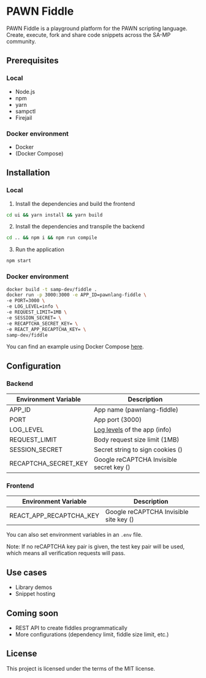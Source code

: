 # PAWN Fiddle
PAWN Fiddle is a playground platform for the PAWN scripting language. Create, execute, fork and share code snippets across the SA-MP community.

## Prerequisites
### Local
- Node.js
- npm
- yarn
- sampctl
- Firejail

### Docker environment
- Docker
- (Docker Compose)

## Installation
### Local
1. Install the dependencies and build the frontend
```bash
cd ui && yarn install && yarn build
```
2. Install the dependencies and transpile the backend
```bash
cd .. && npm i && npm run compile
```
3. Run the application
```bash
npm start
```
### Docker environment
```bash
docker build -t samp-dev/fiddle .
docker run -p 3000:3000 -e APP_ID=pawnlang-fiddle \
-e PORT=3000 \
-e LOG_LEVEL=info \
-e REQUEST_LIMIT=1MB \
-e SESSION_SECRET= \
-e RECAPTCHA_SECRET_KEY= \
-e REACT_APP_RECAPTCHA_KEY= \
samp-dev/fiddle
```
You can find an example using Docker Compose [here](https://github.com/samp-dev/sa-mp.dev-docker).

## Configuration
### Backend
| Environment Variable | Description |
|--|--|
| APP_ID | App name (pawnlang-fiddle) |
| PORT | App port (3000) |
| LOG_LEVEL | [Log levels](https://github.com/trentm/node-bunyan#levels) of the app (info) |
| REQUEST_LIMIT | Body request size limit (1MB) |
| SESSION_SECRET | Secret string to sign cookies () |
| RECAPTCHA_SECRET_KEY | Google reCAPTCHA Invisible secret key () |

### Frontend
| Environment Variable | Description |
|--|--|
| REACT_APP_RECAPTCHA_KEY | Google reCAPTCHA Invisible site key () |

You can also set environment variables in an `.env` file.

Note: If no reCAPTCHA key pair is given, the test key pair will be used, which means all verification requests will pass.

## Use cases
- Library demos
- Snippet hosting

## Coming soon
- REST API to create fiddles programmatically
- More configurations (dependency limit, fiddle size limit, etc.)

## License
This project is licensed under the terms of the MIT license.
